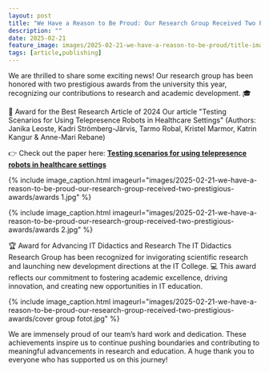 ```yaml
---
layout: post
title: "We Have a Reason to Be Proud: Our Research Group Received Two Prestigious Awards🏆"
description: ""
date: 2025-02-21
feature_image: images/2025-02-21-we-have-a-reason-to-be-proud/title-image.jpg
tags: [article,publishing]
---
```

We are thrilled to share some exciting news! Our research group has been honored with two prestigious awards from the university this year, recognizing our contributions to research and academic development. 🎓
<!--more-->
🏅 Award for the Best Research Article of 2024 Our article "Testing Scenarios for Using Telepresence Robots in Healthcare Settings" (Authors: Janika Leoste, Kadri Strömberg-Järvis, Tarmo Robal, Kristel Marmor, Katrin Kangur & Anne-Mari Rebane) 

👉 Check out the paper here: [**Testing scenarios for using telepresence robots in healthcare settings**](https://www.csbj.org/article/S2001-0370(24)00005-9/fulltext)

{% include image_caption.html imageurl="images/2025-02-21-we-have-a-reason-to-be-proud-our-research-group-received-two-prestigious-awards/awards 1.jpg" %}

{% include image_caption.html imageurl="images/2025-02-21-we-have-a-reason-to-be-proud-our-research-group-received-two-prestigious-awards/awards 2.jpg" %}

🏆 Award for Advancing IT Didactics and Research The IT Didactics Research Group has been recognized for invigorating scientific research and launching new development directions at the IT College. 💻 This award reflects our commitment to fostering academic excellence, driving innovation, and creating new opportunities in IT education.

{% include image_caption.html imageurl="images/2025-02-21-we-have-a-reason-to-be-proud-our-research-group-received-two-prestigious-awards/cover group fotot.jpg" %}

We are immensely proud of our team’s hard work and dedication. These achievements inspire us to continue pushing boundaries and contributing to meaningful advancements in research and education. A huge thank you to everyone who has supported us on this journey! 

